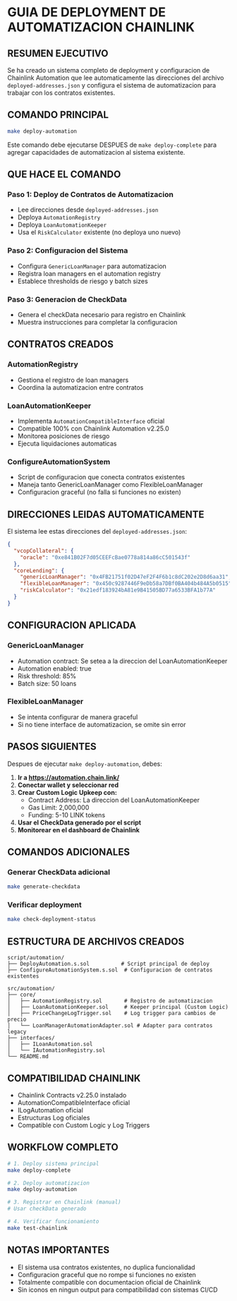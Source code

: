 # GUIA DE DEPLOYMENT DE AUTOMATIZACION CHAINLINK

## RESUMEN EJECUTIVO

Se ha creado un sistema completo de deployment y configuracion de Chainlink Automation que lee automaticamente las direcciones del archivo `deployed-addresses.json` y configura el sistema de automatizacion para trabajar con los contratos existentes.

## COMANDO PRINCIPAL

```bash
make deploy-automation
```

Este comando debe ejecutarse DESPUES de `make deploy-complete` para agregar capacidades de automatizacion al sistema existente.

## QUE HACE EL COMANDO

### Paso 1: Deploy de Contratos de Automatizacion
- Lee direcciones desde `deployed-addresses.json`
- Deploya `AutomationRegistry`
- Deploya `LoanAutomationKeeper`
- Usa el `RiskCalculator` existente (no deploya uno nuevo)

### Paso 2: Configuracion del Sistema
- Configura `GenericLoanManager` para automatizacion
- Registra loan managers en el automation registry
- Establece thresholds de riesgo y batch sizes

### Paso 3: Generacion de CheckData
- Genera el checkData necesario para registro en Chainlink
- Muestra instrucciones para completar la configuracion

## CONTRATOS CREADOS

### AutomationRegistry
- Gestiona el registro de loan managers
- Coordina la automatizacion entre contratos

### LoanAutomationKeeper
- Implementa `AutomationCompatibleInterface` oficial
- Compatible 100% con Chainlink Automation v2.25.0
- Monitorea posiciones de riesgo
- Ejecuta liquidaciones automaticas

### ConfigureAutomationSystem
- Script de configuracion que conecta contratos existentes
- Maneja tanto GenericLoanManager como FlexibleLoanManager
- Configuracion graceful (no falla si funciones no existen)

## DIRECCIONES LEIDAS AUTOMATICAMENTE

El sistema lee estas direcciones del `deployed-addresses.json`:

```json
{
  "vcopCollateral": {
    "oracle": "0xe841B02F7d05CEEFcBae0778a814a86cC501543f"
  },
  "coreLending": {
    "genericLoanManager": "0x4FB21751f02D47eF2F4F6b1c8dC202e2D8d6aa31",
    "flexibleLoanManager": "0x450c9287446F9eDb58a7DBf0BA404b484A5b0515",
    "riskCalculator": "0x21edf183924bA81e9B41505BD77a6533BFA1b77A"
  }
}
```

## CONFIGURACION APLICADA

### GenericLoanManager
- Automation contract: Se setea a la direccion del LoanAutomationKeeper
- Automation enabled: true
- Risk threshold: 85%
- Batch size: 50 loans

### FlexibleLoanManager
- Se intenta configurar de manera graceful
- Si no tiene interface de automatizacion, se omite sin error

## PASOS SIGUIENTES

Despues de ejecutar `make deploy-automation`, debes:

1. **Ir a https://automation.chain.link/**
2. **Conectar wallet y seleccionar red**
3. **Crear Custom Logic Upkeep con:**
   - Contract Address: La direccion del LoanAutomationKeeper
   - Gas Limit: 2,000,000
   - Funding: 5-10 LINK tokens
4. **Usar el CheckData generado por el script**
5. **Monitorear en el dashboard de Chainlink**

## COMANDOS ADICIONALES

### Generar CheckData adicional
```bash
make generate-checkdata
```

### Verificar deployment
```bash
make check-deployment-status
```

## ESTRUCTURA DE ARCHIVOS CREADOS

```
script/automation/
├── DeployAutomation.s.sol          # Script principal de deploy
├── ConfigureAutomationSystem.s.sol  # Configuracion de contratos existentes

src/automation/
├── core/
│   ├── AutomationRegistry.sol       # Registro de automatizacion
│   ├── LoanAutomationKeeper.sol     # Keeper principal (Custom Logic)
│   ├── PriceChangeLogTrigger.sol    # Log trigger para cambios de precio
│   └── LoanManagerAutomationAdapter.sol # Adapter para contratos legacy
├── interfaces/
│   ├── ILoanAutomation.sol
│   └── IAutomationRegistry.sol
└── README.md
```

## COMPATIBILIDAD CHAINLINK

- Chainlink Contracts v2.25.0 instalado
- AutomationCompatibleInterface oficial
- ILogAutomation oficial  
- Estructuras Log oficiales
- Compatible con Custom Logic y Log Triggers

## WORKFLOW COMPLETO

```bash
# 1. Deploy sistema principal
make deploy-complete

# 2. Deploy automatizacion
make deploy-automation

# 3. Registrar en Chainlink (manual)
# Usar checkData generado

# 4. Verificar funcionamiento
make test-chainlink
```

## NOTAS IMPORTANTES

- El sistema usa contratos existentes, no duplica funcionalidad
- Configuracion graceful que no rompe si funciones no existen
- Totalmente compatible con documentacion oficial de Chainlink
- Sin iconos en ningun output para compatibilidad con sistemas CI/CD 